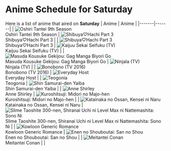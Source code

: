 # Anime Schedule for Saturday
Here is a list of anime that aired on **Saturday** 
| Anime | Anime |
|-------|-------|
| ![Oshiri Tantei 9th Season](https://cdn.myanimelist.net/images/anime/1128/149981.webp)<br>Oshiri Tantei 9th Season | ![Shibuya♡Hachi Part 3](https://cdn.myanimelist.net/images/anime/1804/148377.webp)<br>Shibuya♡Hachi Part 3 |
| ![Shibuya♡Hachi Part 3](https://cdn.myanimelist.net/images/anime/1804/148377.webp)<br>Shibuya♡Hachi Part 3 | ![Kaijuu Sekai Seifuku (TV)](https://cdn.myanimelist.net/images/anime/1582/150123.webp)<br>Kaijuu Sekai Seifuku (TV) |
| ![Masuda Kousuke Gekijou: Gag Manga Biyori Go](https://cdn.myanimelist.net/images/anime/1086/150043.webp)<br>Masuda Kousuke Gekijou: Gag Manga Biyori Go | ![Ninjala (TV)](https://cdn.myanimelist.net/images/anime/1552/119871.webp)<br>Ninjala (TV) |
| ![Bonobono (TV 2016)](https://cdn.myanimelist.net/images/anime/1686/149949.webp)<br>Bonobono (TV 2016) | ![Everyday Host](https://cdn.myanimelist.net/images/anime/1793/150282.webp)<br>Everyday Host |
| ![Teogonia](https://cdn.myanimelist.net/images/anime/1066/148358.webp)<br>Teogonia | ![Shin Samurai-den Yaiba](https://cdn.myanimelist.net/images/anime/1073/149267.webp)<br>Shin Samurai-den Yaiba |
| ![Anne Shirley](https://cdn.myanimelist.net/images/anime/1564/150049.webp)<br>Anne Shirley | ![Kuroshitsuji: Midori no Majo-hen](https://cdn.myanimelist.net/images/anime/1517/148292.webp)<br>Kuroshitsuji: Midori no Majo-hen |
| ![Katainaka no Ossan, Kensei ni Naru](https://cdn.myanimelist.net/images/anime/1069/148148.webp)<br>Katainaka no Ossan, Kensei ni Naru | ![Slime Taoshite 300-nen, Shiranai Uchi ni Level Max ni Nattemashita: Sono Ni](https://cdn.myanimelist.net/images/anime/1074/147339.webp)<br>Slime Taoshite 300-nen, Shiranai Uchi ni Level Max ni Nattemashita: Sono Ni |
| ![Kowloon Generic Romance](https://cdn.myanimelist.net/images/anime/1719/150050.webp)<br>Kowloon Generic Romance | ![Enen no Shouboutai: San no Shou](https://cdn.myanimelist.net/images/anime/1527/146836.webp)<br>Enen no Shouboutai: San no Shou |
| ![Meitantei Conan](https://cdn.myanimelist.net/images/anime/7/75199.webp)<br>Meitantei Conan |  |
